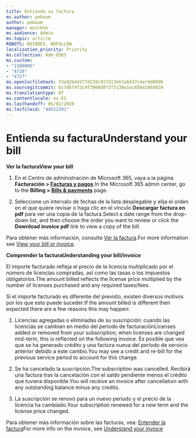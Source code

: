 ```yaml
---
title: Entienda su factura
ms.author: pebaum
author: pebaum
manager: mnirkhe
ms.audience: Admin
ms.topic: article
ROBOTS: NOINDEX, NOFOLLOW
localization_priority: Priority
ms.collection: Adm_O365
ms.custom:
- "1500005"
- "4728"
- "4727"
ms.openlocfilehash: 53e92b44277d239c927d13e63a6437c4ec9d0996
ms.sourcegitcommit: bc7d6f4f3c9f7060d073f5130e1ec856e248d020
ms.translationtype: HT
ms.contentlocale: es-ES
ms.lasthandoff: 06/02/2020
ms.locfileid: "44512391"
---
```

# <a name="understand-your-bill"></a><span data-ttu-id="304ea-102">Entienda su factura</span><span class="sxs-lookup"><span data-stu-id="304ea-102">Understand your bill</span></span>

<span data-ttu-id="304ea-103">**Ver la factura**</span><span class="sxs-lookup"><span data-stu-id="304ea-103">**View your bill**</span></span>

1. <span data-ttu-id="304ea-104">En el Centro de administración de Microsoft 365, vaya a la página **Facturación > [Facturas y pagos](https://go.microsoft.com/fwlink/p/?linkid=848039)**.</span><span class="sxs-lookup"><span data-stu-id="304ea-104">In the Microsoft 365 admin center, go to the **Billing > [Bills & payments](https://go.microsoft.com/fwlink/p/?linkid=848039)** page.</span></span>

2. <span data-ttu-id="304ea-105">Seleccione un intervalo de fechas de la lista desplegable y elija el orden en el que quiere revisar o haga clic en el vínculo **Descargar factura en pdf** para ver una copia de la factura.</span><span class="sxs-lookup"><span data-stu-id="304ea-105">Select a date range from the drop-down list, and then choose the order you want to review or click the **Download invoice pdf** link to view a copy of the bill.</span></span>

<span data-ttu-id="304ea-106">Para obtener más información, consulte [Ver la factura](https://docs.microsoft.com/microsoft-365/commerce/billing-and-payments/view-your-bill-or-invoice).</span><span class="sxs-lookup"><span data-stu-id="304ea-106">For more information see [View your bill or invoice](https://docs.microsoft.com/microsoft-365/commerce/billing-and-payments/view-your-bill-or-invoice).</span></span>

<span data-ttu-id="304ea-107">**Comprender la factura**</span><span class="sxs-lookup"><span data-stu-id="304ea-107">**Understanding your bill/invoice**</span></span>

<span data-ttu-id="304ea-108">El importe facturado refleja el precio de la licencia multiplicado por el número de licencias compradas, así como las tasas o los impuestos obligatorios.</span><span class="sxs-lookup"><span data-stu-id="304ea-108">The amount billed reflects the license price multiplied by the number of licenses purchased and any required taxes/fees.</span></span>

<span data-ttu-id="304ea-109">Si el importe facturado es diferente del previsto, existen diversos motivos por los que esto puede suceder:</span><span class="sxs-lookup"><span data-stu-id="304ea-109">If the amount billed is different then expected there are a few reasons this may happen:</span></span>

1. <span data-ttu-id="304ea-110">Licencias agregadas o eliminadas de su suscripción: cuando las licencias se cambian en medio del periodo de facturación</span><span class="sxs-lookup"><span data-stu-id="304ea-110">Licenses added or removed from your subscription; when licenses are changed mid-term, this is reflected on the following invoice.</span></span>  <span data-ttu-id="304ea-111">Es posible que vea que se ha generado crédito y una factura nueva del período de servicio anterior debido a este cambio.</span><span class="sxs-lookup"><span data-stu-id="304ea-111">You may see a credit and re-bill for the previous service period to account for this change.</span></span>

2. <span data-ttu-id="304ea-112">Se ha cancelado la suscripción.</span><span class="sxs-lookup"><span data-stu-id="304ea-112">The subscription was cancelled.</span></span>  <span data-ttu-id="304ea-113">Recibirá una factura tras la cancelación con el saldo pendiente menos el crédito que tuviera disponible.</span><span class="sxs-lookup"><span data-stu-id="304ea-113">You will receive an invoice after cancellation with any outstanding balance minus any credits.</span></span>

3. <span data-ttu-id="304ea-114">La suscripción se renovó para un nuevo período y el precio de la licencia ha cambiado.</span><span class="sxs-lookup"><span data-stu-id="304ea-114">Your subscription renewed for a new term and the license price changed.</span></span>  

<span data-ttu-id="304ea-115">Para obtener más información sobre las facturas, vea: [Entender la factura](https://support.office.com/article/Understand-your-invoice-for-Office-365-for-business-0724b428-fb59-4962-8c37-6674166d7507)</span><span class="sxs-lookup"><span data-stu-id="304ea-115">For more info on the invoice, see [Understand your invoice](https://support.office.com/article/Understand-your-invoice-for-Office-365-for-business-0724b428-fb59-4962-8c37-6674166d7507)</span></span>
